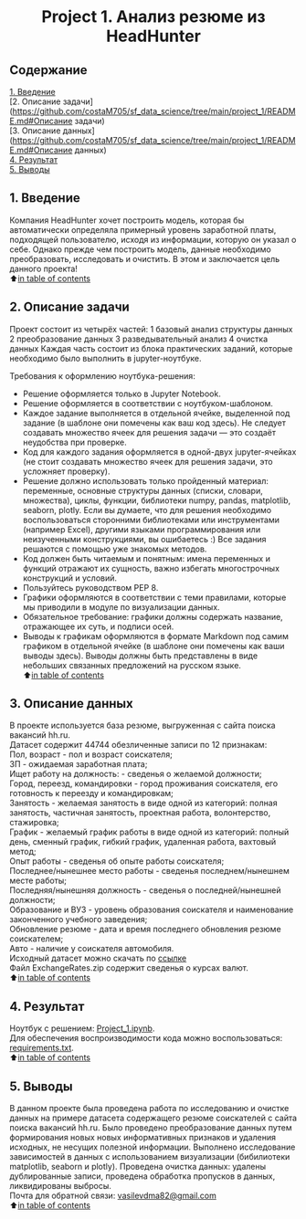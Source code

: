 # <center>Project 1. Анализ резюме из HeadHunter</center> 

## Содержание

[1. Введение](https://github.com/costaM705/sf_data_science/tree/main/project_1/README.md#Введение)   
[2. Описание задачи](https://github.com/costaM705/sf_data_science/tree/main/project_1/README.md#Описание задачи)   
[3. Описание данных](https://github.com/costaM705/sf_data_science/tree/main/project_1/README.md#Описание данных)         
[4. Результат](https://github.com/costaM705/sf_data_science/tree/main/project_1/README.md#Результат)          
[5. Выводы](https://github.com/costaM705/sf_data_science/tree/main/project_1/README.md#Выводв)       


## 1. Введение

 Компания HeadHunter хочет построить модель, которая бы автоматически определяла примерный уровень заработной платы, подходящей пользователю, исходя из информации, которую он указал о себе. Однако прежде чем построить модель, данные необходимо преобразовать, исследовать и очистить. В этом и заключается цель данного проекта!     
 :arrow_up:[in table of contents](https://github.com/DmitVasilev/Project_1-resume-analysis-on-HeadHunter#%D1%81%D0%BE%D0%B4%D0%B5%D1%80%D0%B6%D0%B0%D0%BD%D0%B8%D0%B5)      


## 2. Описание задачи

Проект состоит из четырёх частей:
1 базовый анализ структуры данных
2 преобразование данных
3 разведывательный анализ
4 очистка данных
Каждая часть состоит из блока практических заданий, которые необходимо было выполнить в jupyter-ноутбуке.      

Требования к оформлению ноутбука-решения:
* Решение оформляется только в Jupyter Notebook.
* Решение оформляется в соответствии с ноутбуком-шаблоном.
* Каждое задание выполняется в отдельной ячейке, выделенной под задание (в шаблоне они помечены как ваш код здесь). Не следует создавать множество ячеек для решения задачи — это создаёт неудобства при проверке.
* Код для каждого задания оформляется в одной-двух jupyter-ячейках (не стоит создавать множество ячеек для решения задачи, это усложняет проверку).
* Решение должно использовать только пройденный материал: переменные, основные структуры данных (списки, словари, множества), циклы, функции, библиотеки numpy, pandas, matplotlib, seaborn, plotly. Если вы думаете, что для решения необходимо воспользоваться сторонними библиотеками или инструментами (например Excel), другими языками программирования или неизученными конструкциями, вы ошибаетесь :) Все задания решаются с помощью уже знакомых методов.
* Код должен быть читаемым и понятным: имена переменных и функций отражают их сущность, важно избегать многострочных конструкций и условий.
* Пользуйтесь руководством PEP 8.
* Графики оформляются в соответствии с теми правилами, которые мы приводили в модуле по визуализации данных.
* Обязательное требование: графики должны содержать название, отражающее их суть, и подписи осей.
* Выводы к графикам оформляются в формате Markdown под самим графиком в отдельной ячейке (в шаблоне они помечены как ваши выводы здесь). Выводы должны быть представлены в виде небольших связанных предложений на русском языке.        
:arrow_up:[in table of contents](https://github.com/DmitVasilev/Project_1-resume-analysis-on-HeadHunter#%D1%81%D0%BE%D0%B4%D0%B5%D1%80%D0%B6%D0%B0%D0%BD%D0%B8%D0%B5)      


## 3. Описание данных

В проекте используется база резюме, выгруженная с сайта поиска вакансий hh.ru.        
Датасет содержит 44744 обезличенные записи по 12 признакам:                     
Пол, возраст - пол и возраст соискателя;                    
ЗП - ожидаемая заработная плата;                                      
Ищет работу на должность: - сведенья о желаемой должности;                 
Город, переезд, командировки - город проживания соискателя, его готовность к переезду и командировкам;              
Занятость - желаемая занятость в виде одной из категорий: полная занятость, частичная занятость, проектная работа, волонтерство, стажировка;                    
График - желаемый график работы в виде одной из категорий: полный день, сменный график, гибкий график, удаленная работа, вахтовый метод;                           
Опыт работы - сведенья об опыте работы соискателя;             
Последнее/нынешнее место работы - сведенья последнем/нынешнем месте работы;              
Последняя/нынешняя должность - сведенья о последней/нынешней должности;             
Образование и ВУЗ - уровень образования соискателя и наименование законченного учебного заведения;               
Обновление резюме - дата и время последнего обновления резюме соискателем;             
Авто - наличие у соискателя автомобиля.             
Исходный датасет можно скачать по [ссылке](https://drive.google.com/file/d/1ikA_Ht45fXD2w5dWZ9sGTSRl-UNeCVub/view?usp=share_link)     
Файл ExchangeRates.zip содержит сведенья о курсах валют.           
:arrow_up:[in table of contents](https://github.com/DmitVasilev/Project_1-resume-analysis-on-HeadHunter#%D1%81%D0%BE%D0%B4%D0%B5%D1%80%D0%B6%D0%B0%D0%BD%D0%B8%D0%B5)        


## 4. Результат

Ноутбук с решением: [Project_1.ipynb](https://github.com/DmitVasilev/Project_1-resume-analysis-on-HeadHunter/blob/master/Project_1.ipynb).      
Для обеспечения воспроизводимости кода можно воспользоваться: [requirements.txt](https://github.com/DmitVasilev/Project_1-resume-analysis-on-HeadHunter/blob/master/requirements.txt).                
:arrow_up:[in table of contents](https://github.com/DmitVasilev/Project_1-resume-analysis-on-HeadHunter#%D1%81%D0%BE%D0%B4%D0%B5%D1%80%D0%B6%D0%B0%D0%BD%D0%B8%D0%B5)         


## 5. Выводы

В данном проекте была проведена работа по исследованию и очистке данных на примере датасета содержащего резюме соискателей с сайта поиска вакансий hh.ru.
Было проведено преобразование данных путем формирования новых новых информативных признаков и удаления исходных, не несущих полезной информации. Выполнено исследование зависимостей в данных с использованием визуализации (бибилиотеки matplotlib, seaborn и plotly). Проведена очистка данных: удалены дублированные записи, проведена обработка пропусков в данных, ликвидированы выбросы.      
Почта для обратной связи: vasilevdma82@gmail.com                 
:arrow_up:[in table of contents](https://github.com/DmitVasilev/Project_1-resume-analysis-on-HeadHunter#%D1%81%D0%BE%D0%B4%D0%B5%D1%80%D0%B6%D0%B0%D0%BD%D0%B8%D0%B5)   

